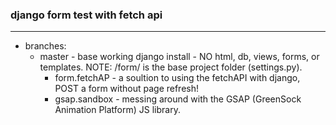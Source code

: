 ### django form test with fetch api
---
- branches:
  - master - base working django install - NO html, db, views, forms, or templates. NOTE: /form/ is the base project folder (settings.py).
    - form.fetchAP - a soultion to using the fetchAPI with django, POST a form without page refresh!
    - gsap.sandbox - messing around with the GSAP (GreenSock Animation Platform) JS library.
    